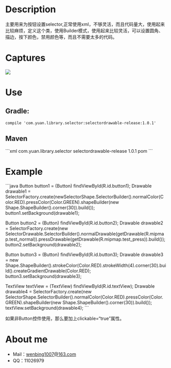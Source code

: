 # Description

主要用来为按钮设置selector,正常使用xml，不够灵活，而且代码量大，使用起来比较麻烦，定义这个类，使用Builder模式，使用起来比较灵活，可以设置圆角、描边，按下颜色，禁用颜色等，而且不需要太多的代码。

# Captures
![][image-1]

# Use

## Gradle:
	compile 'com.yuan.library.selector:selectordrawable-release:1.0.1'

## Maven

\`\`\`xml
 <dependency>
   <groupId>com.yuan.library.selector</groupId>
   <artifactId>selectordrawable-release</artifactId>
   <version>1.0.1</version>
   <type>pom</type>
 </dependency>
 \`\`\`


# Example

\`\`\`java
Button button1 = (Button) findViewById(R.id.button1);
Drawable drawable1 = SelectorFactory.create(newSelectorShape.SelectorBuilder().normalColor(Color.RED).pressColor(Color.GREEN).shapeBuilder(new Shape.ShapeBuilder().corner(30)).build());
button1.setBackground(drawable1);

Button button2 = (Button) findViewById(R.id.button2);
Drawable drawable2 = SelectorFactory.create(new SelectorDrawable.SelectorBuilder().normalDrawable(getDrawable(R.mipmap.test\_normal)).pressDrawable(getDrawable(R.mipmap.test\_press)).build());
button2.setBackground(drawable2);

Button button3 = (Button) findViewById(R.id.button3);
Drawable drawable3 = new Shape.ShapeBuilder().strokeColor(Color.RED).strokeWidth(4).corner(30).build().createGradientDrawable(Color.RED);
button3.setBackground(drawable3);
 
TextView textView = (TextView) findViewById(R.id.textView);
Drawable drawable4 = SelectorFactory.create(new SelectorShape.SelectorBuilder().normalColor(Color.RED).pressColor(Color.GREEN).shapeBuilder(new Shape.ShapeBuilder().corner(30)).build());
textView.setBackground(drawable4);
  \`\`\`

如果非Button控件使用，那么要加上clickable=“true”属性。
# 
# About me
- Mail：[wenbing1007@163.com][1]
- QQ：11026979



[1]:	mailto:wenbing1007@163.com

[image-1]:	https://raw.githubusercontent.com/yuanwenbing/SelectorDrawable/master/captures/2016-11-29%2023_49_02.gif